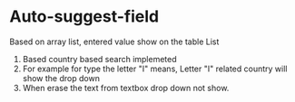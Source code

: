 # Auto-suggest-field
Based on array list, entered value show on the table List 

1. Based country based search implemeted 
2. For example for type the letter "I" means, Letter "I" related country will show the drop down
3. When erase the text from textbox drop down not show.
